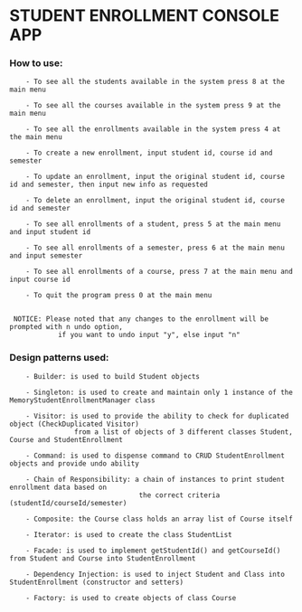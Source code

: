# STUDENT ENROLLMENT CONSOLE APP

### How to use:

        - To see all the students available in the system press 8 at the main menu

        - To see all the courses available in the system press 9 at the main menu

        - To see all the enrollments available in the system press 4 at the main menu

        - To create a new enrollment, input student id, course id and semester

        - To update an enrollment, input the original student id, course id and semester, then input new info as requested

        - To delete an enrollment, input the original student id, course id and semester

        - To see all enrollments of a student, press 5 at the main menu and input student id

        - To see all enrollments of a semester, press 6 at the main menu and input semester

        - To see all enrollments of a course, press 7 at the main menu and input course id

        - To quit the program press 0 at the main menu


     NOTICE: Please noted that any changes to the enrollment will be prompted with n undo option,
                if you want to undo input "y", else input "n"


### Design patterns used:

        - Builder: is used to build Student objects

        - Singleton: is used to create and maintain only 1 instance of the MemoryStudentEnrollmentManager class

        - Visitor: is used to provide the ability to check for duplicated object (CheckDuplicated Visitor)
                    from a list of objects of 3 different classes Student, Course and StudentEnrollment

        - Command: is used to dispense command to CRUD StudentEnrollment objects and provide undo ability

        - Chain of Responsibility: a chain of instances to print student enrollment data based on
                                    the correct criteria (studentId/courseId/semester)

        - Composite: the Course class holds an array list of Course itself

        - Iterator: is used to create the class StudentList

        - Facade: is used to implement getStudentId() and getCourseId() from Student and Course into StudentEnrollment

        - Dependency Injection: is used to inject Student and Class into StudentEnrollment (constructor and setters)

        - Factory: is used to create objects of class Course
